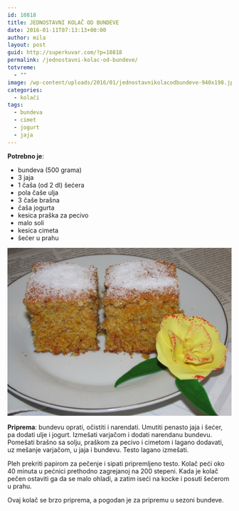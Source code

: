 ```yaml
---
id: 10818
title: JEDNOSTAVNI KOLAČ OD BUNDEVE
date: 2016-01-11T07:13:13+00:00
author: mila
layout: post
guid: http://superkuvar.com/?p=10818
permalink: /jednostavni-kolac-od-bundeve/
totvreme:
  - ""
image: /wp-content/uploads/2016/01/jednostavnikolacodbundeve-940x198.jpg
categories:
  - kolači
tags:
  - bundeva
  - cimet
  - jogurt
  - jaja
---
```

**Potrebno je**:  
* bundeva (500 grama)  
* 3 jaja  
* 1 čaša (od 2 dl) šećera  
* pola čaše ulja  
* 3 čaše brašna  
* čaša jogurta  
* kesica praška za pecivo  
* malo soli  
* kesica cimeta  
* šećer u prahu

![kolač bundeva](/wp-content/uploads/2016/01/jednostavnikolacodbundeve-1024x768.jpg)

**Priprema**: bundevu oprati, očistiti i narendati. Umutiti penasto jaja i šećer, pa dodati ulje i jogurt. Izmešati varjačom i dodati narendanu bundevu. Pomešati brašno sa solju, praškom za pecivo i cimetom i lagano dodavati, uz mešanje varjačom, u jaja i bundevu. Testo lagano izmešati.

Pleh prekriti papirom za pečenje i sipati pripremljeno testo. Kolač peći oko 40 minuta u pećnici prethodno zagrejanoj na 200 stepeni. Kada je kolač pečen ostaviti ga da se malo ohladi, a zatim iseći na kocke i posuti šećerom u prahu.

Ovaj kolač se brzo priprema, a pogodan je za pripremu u sezoni bundeve.